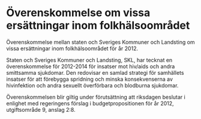 # Överenskommelse om vissa ersättningar inom folkhälsoområdet

Överenskommelse mellan staten och Sveriges Kommuner och Landsting om vissa ersättningar inom folkhälsoområdet för år 2012\.

Staten och Sveriges Kommuner och Landsting, SKL, har tecknat en överenskommelse för 2012\-2014 för insatser mot hiv/aids och andra smittsamma sjukdomar. Den redovisar en samlad strategi för samhällets insatser för att förebygga spridning och minska konsekvenserna av hivinfektion och andra sexuellt överförbara och blodburna sjukdomar.

Överenskommelsen blir giltig under förutsättning att riksdagen beslutar i enlighet med regeringens förslag i budgetpropositionen för år 2012, utgiftsområde 9, anslag 2:8\.
